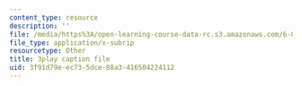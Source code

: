 ```yaml
---
content_type: resource
description: ''
file: /media/https%3A/open-learning-course-data-rc.s3.amazonaws.com/6-811-principles-and-practice-of-assistive-technology-fall-2014/3f91d79eec735dce88a3416504224112_x18bMLW4eO4.vtt
file_type: application/x-subrip
resourcetype: Other
title: 3play caption file
uid: 3f91d79e-ec73-5dce-88a3-416504224112
---
```

